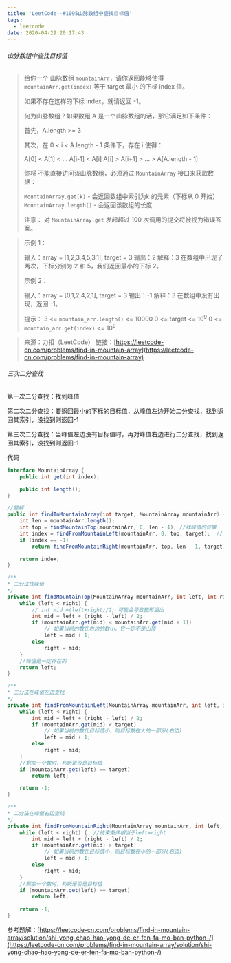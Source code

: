 ```yaml
---
title: 'LeetCode--#1095山脉数组中查找目标值'
tags:
  - leetcode
date: 2020-04-29 20:17:43
---
```


###### 山脉数组中查找目标值

> 给你一个 山脉数组 `mountainArr`，请你返回能够使得 `mountainArr.get(index)` 等于 target 最小 的下标 index 值。
>
> 如果不存在这样的下标 index，就请返回 -1。
>
>  
>
> 何为山脉数组？如果数组 A 是一个山脉数组的话，那它满足如下条件：
>
> 首先，A.length >= 3
>
> 其次，在 0 < i < A.length - 1 条件下，存在 i 使得：
>
> A[0] < A[1] < ... A[i-1] < A[i]
> A[i] > A[i+1] > ... > A[A.length - 1]
>
>
> 你将 不能直接访问该山脉数组，必须通过 `MountainArray` 接口来获取数据：
>
> `MountainArray.get(k)` - 会返回数组中索引为k 的元素（下标从 0 开始）
> `MountainArray.length()` - 会返回该数组的长度
>
> 注意：
> 对 `MountainArray.get` 发起超过 100 次调用的提交将被视为错误答案。

> 示例 1：
>
> 输入：array = [1,2,3,4,5,3,1], target = 3
> 输出：2
> 解释：3 在数组中出现了两次，下标分别为 2 和 5，我们返回最小的下标 2。
>
> 示例 2：
>
> 输入：array = [0,1,2,4,2,1], target = 3
> 输出：-1
> 解释：3 在数组中没有出现，返回 -1。
>
> 提示：
> 3 <= `mountain_arr.length()` <= 10000
> 0 <= target <= $10^9$
> 0 <= `mountain_arr.get(index)` <= $10^9$

> 来源：力扣（LeetCode）
> 链接：[https://leetcode-cn.com/problems/find-in-mountain-array](https://leetcode-cn.com/problems/find-in-mountain-array)

<!--more-->

###### 三次二分查找

第一次二分查找：找到峰值

第二次二分查找：要返回最小的下标的目标值，从峰值左边开始二分查找，找到返回其索引，没找到则返回-1

第三次二分查找：当峰值左边没有目标值时，再对峰值右边进行二分查找，找到返回其索引，没找到则返回-1

代码

```java
interface MountainArray {
    public int get(int index);

    public int length();
}

//题解
public int findInMountainArray(int target, MountainArray mountainArr) {
    int len = mountainArr.length();
    int top = findMountainTop(mountainArr, 0, len - 1);	//找峰值的位置
    int index = findFromMountainLeft(mountainArr, 0, top, target);	// 在峰值左边进行二分查找
    if (index == -1)
        return findFromMountainRight(mountainArr, top, len - 1, target);

    return index;
}

/**
* 二分法找峰值
*/
private int findMountainTop(MountainArray mountainArr, int left, int right) {
    while (left < right) {
        // int mid =(left+right)/2;	可能会导致整形溢出
        int mid = left + (right - left) / 2;
        if (mountainArr.get(mid) < mountainArr.get(mid + 1))
            // 如果当前的数比右边的数小，它一定不是山顶
            left = mid + 1;
        else 
            right = mid;
    }
    //峰值是一定存在的
    return left;
}

/**
* 二分法在峰值左边查找
*/
private int findFromMountainLeft(MountainArray mountainArr, int left, int right, int target) {
    while (left < right) {
        int mid = left + (right - left) / 2;
        if (mountainArr.get(mid) < target)
            // 如果当前的数比目标值小，则目标数在大的一部分(右边)
            left = mid + 1;
		else
            right = mid;
    }
    //剩余一个数时，判断是否是目标值
    if (mountainArr.get(left) == target)
        return left;

    return -1;
}

/**
* 二分法在峰值右边查找
*/
private int findFromMountainRight(MountainArray mountainArr, int left, int right, int target) {
    while (left < right) {	//结束条件相当于left=right
        int mid = left + (right - left) / 2;
        if (mountainArr.get(mid) > target)
            // 如果当前的数比目标值小，则目标数在小的一部分(右边)
            left = mid + 1;
        else
            right = mid;
    }
    //剩余一个数时，判断是否是目标值
    if (mountainArr.get(left) == target)
        return left;
    
    return -1;
}
```

参考题解：[https://leetcode-cn.com/problems/find-in-mountain-array/solution/shi-yong-chao-hao-yong-de-er-fen-fa-mo-ban-python-/](https://leetcode-cn.com/problems/find-in-mountain-array/solution/shi-yong-chao-hao-yong-de-er-fen-fa-mo-ban-python-/)